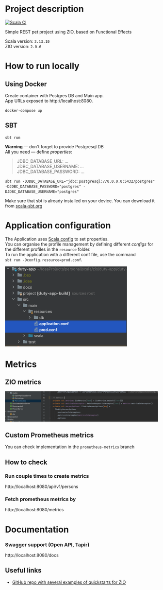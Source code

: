# Project description
[![Scala CI](https://github.com/vicras/Scala/actions/workflows/scala.yml/badge.svg)](https://github.com/vicras/Scala/actions/workflows/scala.yml)

Simple REST pet project using ZIO, based on Functional Effects

Scala version: `2.13.10`  
ZIO version: `2.0.6`

# How to run locally

## Using Docker 
Create container with Postgres DB and Main app.  
App URLs exposed to http://localhost:8080.

`docker-compose up` 

## SBT 
`sbt run`

**Warning** — don't forget to provide Postgresql DB  
All you need — define _properties_:
>   JDBC_DATABASE_URL: ...  
>   JDBC_DATABASE_USERNAME: ...   
>   JDBC_DATABASE_PASSWORD: ...  

`sbt run -DJDBC_DATABASE_URL="jdbc:postgresql://0.0.0.0:5432/postgres" -DJDBC_DATABASE_PASSWORD="postgres" -DJDBC_DATABASE_USERNAME="postgres"`

Make sure that sbt is already installed on your device. You can download it from [scala-sbt.org](https://www.scala-sbt.org/1.x/docs/Setup.html)

# Application configuration
The Application uses [Scala config](https://github.com/lightbend/config) to set properties.  
You can organise the profile management by defining different _configs_ for the different profiles in the `resource` folder.  
To run the application with a different conf file, use the command   
`sbt run -Dconfig.resource=prod.conf`.

![configs.png](docs/recources_configs.png)


# Metrics
## ZIO metrics

![metrics.png](docs/metric_intercepter.png)

## Custom Prometheus metrics
You can check implementation in the `prometheus-metrics` branch

## How to check

### Run couple times to create metrics
http://localhost:8080/api/v1/persons

### Fetch prometheus metrics by
http://localhost:8080/metrics

# Documentation
### Swagger support (Open API, Tapir)  
http://localhost:8080/docs

## Useful links
* [GitHub repo with several examples of quickstarts for ZIO](https://github.com/zio/zio-quickstarts)